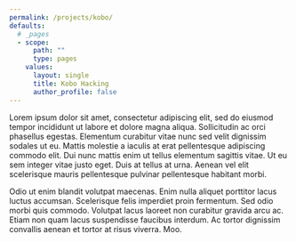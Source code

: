 ```yaml
---
permalink: /projects/kobo/
defaults:
  # _pages
  - scope:
      path: ""
      type: pages
    values:
      layout: single
      title: Kobo Hacking
      author_profile: false
---
```



Lorem ipsum dolor sit amet, consectetur adipiscing elit, sed do eiusmod tempor incididunt ut labore et dolore magna aliqua. Sollicitudin ac orci phasellus egestas. Elementum curabitur vitae nunc sed velit dignissim sodales ut eu. Mattis molestie a iaculis at erat pellentesque adipiscing commodo elit. Dui nunc mattis enim ut tellus elementum sagittis vitae. Ut eu sem integer vitae justo eget. Duis at tellus at urna. Aenean vel elit scelerisque mauris pellentesque pulvinar pellentesque habitant morbi. 

Odio ut enim blandit volutpat maecenas. Enim nulla aliquet porttitor lacus luctus accumsan. Scelerisque felis imperdiet proin fermentum. Sed odio morbi quis commodo. Volutpat lacus laoreet non curabitur gravida arcu ac. Etiam non quam lacus suspendisse faucibus interdum. Ac tortor dignissim convallis aenean et tortor at risus viverra. Moo.


